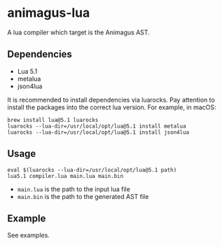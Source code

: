 # animagus-lua

A lua compiler which target is the Animagus AST.

## Dependencies

* Lua 5.1
* metalua
* json4lua

It is recommended to install dependencies via luarocks. Pay attention to
install the packages into the correct lua version. For example, in macOS:

```
brew install lua@5.1 luarocks
luarocks --lua-dir=/usr/local/opt/lua@5.1 install metalua
luarocks --lua-dir=/usr/local/opt/lua@5.1 install json4lua
```

## Usage

```
eval $(luarocks --lua-dir=/usr/local/opt/lua@5.1 path)
lua5.1 compiler.lua main.lua main.bin
```

- `main.lua` is the path to the input lua file
- `main.bin` is the path to the generated AST file

## Example

See examples.
